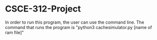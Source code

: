# CSCE-312-Project

In order to run this program, the user can use the command line. The command that runs the program is "python3 cachesimulator.py [name of ram file]"
